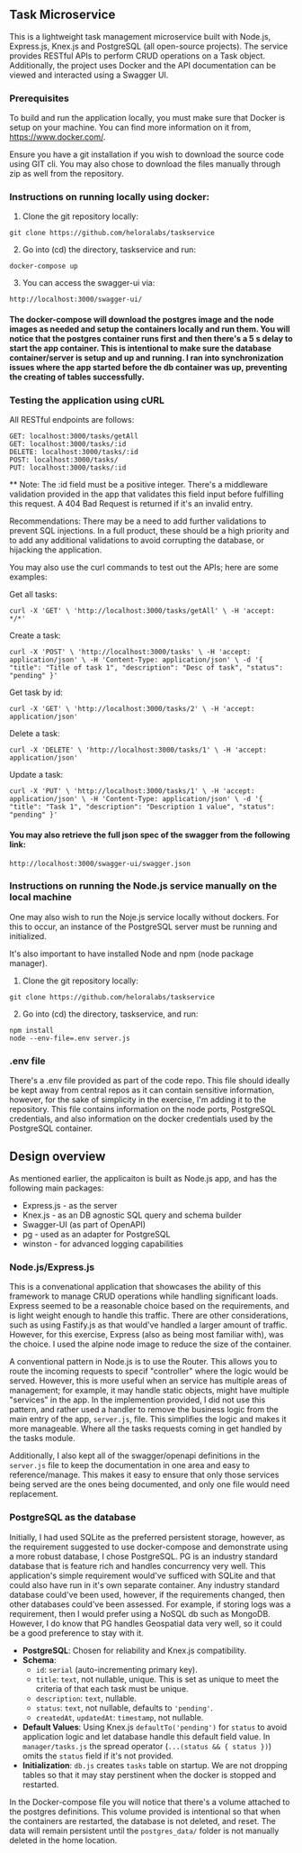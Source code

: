 ## Task Microservice
This is a lightweight task management microservice built with Node.js, Express.js, Knex.js and PostgreSQL (all open-source projects). The service provides RESTful APIs to perform CRUD operations on a Task object. Additionally, the project uses Docker and the API documentation can be viewed and interacted using a Swagger UI.

### Prerequisites
To build and run the application locally, you must make sure that Docker is setup on your machine. You can find more information on it from, https://www.docker.com/.

Ensure you have a git installation if you wish to download the source code using GIT cli. You may also chose to download the files manually through zip as well from the repository.

### Instructions on running locally using docker:

1. Clone the git repository locally:

```
git clone https://github.com/heloralabs/taskservice
```

2. Go into (cd) the directory, taskservice and run:
```
docker-compose up
```
3. You can access the swagger-ui via:
```
http://localhost:3000/swagger-ui/
```

#### The docker-compose will download the postgres image and the node images as needed and setup the containers locally and run them. You will notice that the postgres container runs first and then there's a 5 s delay to start the app container. This is intentional to make sure the database container/server is setup and up and running. I ran into synchronization issues where the app started before the db container was up, preventing the creating of tables successfully. 

### Testing the application using cURL

All RESTful endpoints are follows:

```
GET: localhost:3000/tasks/getAll
GET: localhost:3000/tasks/:id
DELETE: localhost:3000/tasks/:id
POST: localhost:3000/tasks/
PUT: localhost:3000/tasks/:id
```

** Note: The :id field must be a positive integer. There's a middleware validation provided in the app that validates this field input before fulfilling this request. A 404 Bad Request is returned if it's an invalid entry.

Recommendations: There may be a need to add further validations to prevent SQL injections. In a full product, these should be a high priority and to add any additional validations to avoid corrupting the database, or hijacking the application. 

You may also use the curl commands to test out the APIs; here are some examples:

Get all tasks:

``
curl -X 'GET' \
  'http://localhost:3000/tasks/getAll' \
  -H 'accept: */*'
``

Create a task: 

``
curl -X 'POST' \
  'http://localhost:3000/tasks' \
  -H 'accept: application/json' \
  -H 'Content-Type: application/json' \
  -d '{
  "title": "Title of task 1",
  "description": "Desc of task",
  "status": "pending"
}'
``

Get task by id:

``
curl -X 'GET' \
  'http://localhost:3000/tasks/2' \
  -H 'accept: application/json'
``

Delete a task:

``
curl -X 'DELETE' \
  'http://localhost:3000/tasks/1' \
  -H 'accept: application/json'
``

Update a task:

``
curl -X 'PUT' \
  'http://localhost:3000/tasks/1' \
  -H 'accept: application/json' \
  -H 'Content-Type: application/json' \
  -d '{
  "title": "Task 1",
  "description": "Description 1 value",
  "status": "pending"
}'
``

#### You may also retrieve the full json spec of the swagger from the following link:

```http://localhost:3000/swagger-ui/swagger.json```

### Instructions on running the Node.js service manually on the local machine

One may also wish to run the Noje.js service locally without dockers. For this to occur, an instance of the PostgreSQL server must be running and initialized. 

It's also important to have installed Node and npm (node package manager).

1. Clone the git repository locally:
```
git clone https://github.com/heloralabs/taskservice
```
2. Go into (cd) the directory, taskservice, and run:

```
npm install
node --env-file=.env server.js
```

### .env file
There's a .env file provided as part of the code repo. This file should ideally be kept away from central repos as it can contain sensitive information, however, for the sake of simplicity in the exercise, I'm adding it to the repository. This file contains information on the node ports, PostgreSQL credentials, and also information on the docker credentials used by the PostgreSQL container. 

## Design overview
As mentioned earlier, the applicaiton is built as Node.js app, and has the following main packages:
- Express.js - as the server
- Knex.js - as an DB agnostic SQL query and schema builder
- Swagger-UI (as part of OpenAPI)
- pg - used as an adapter for PostgreSQL
- winston - for advanced logging capabilities

### Node.js/Express.js
This is a convenational application that showcases the ability of this framework to manage CRUD operations while handling significant loads. Express seemed to be a reasonable choice based on the requirements, and is light weight enough to handle this traffic. There are other considerations, such as using Fastify.js as that would've handled a larger amount of traffic. However, for this exercise, Express (also as being most familiar with), was the choice. I used the alpine node image to reduce the size of the container.

A conventional pattern in Node.js is to use the Router. This allows you to route the incoming requests to specif "controller" where the logic would be served. However, this is more useful when an service has multiple areas of management; for example, it may handle static objects, might have multiple "services" in the app. In the implemention provided, I did not use this pattern, and rather used a handler to remove the business logic from the main entry of the app, ``server.js``, file. This simplifies the logic and makes it more manageable. Where all the tasks requests coming in get handled by the tasks module. 

Additionally, I also kept all of the swagger/openapi definitions in the ``server.js`` file to keep the documentation in one area and easy to reference/manage. This makes it easy to ensure that only those services being served are the ones being documented, and only one file would need replacement.

### PostgreSQL as the database

Initially, I had used SQLite as the preferred persistent storage, however, as the requirement suggested to use docker-compose and demonstrate using a more robust database, I chose PostgreSQL. PG is an industry standard database that is feature rich and handles concurrency very well. This application's simple requirement would've sufficed with SQLite and that could also have run in it's own separate container. Any industry standard database could've been used, however, if the requirements changed, then other databases could've been assessed. For example, if storing logs was a requirement, then I would prefer using a NoSQL db such as MongoDB. However, I do know that PG handles Geospatial data very well, so it could be a good preference to stay with it. 

- **PostgreSQL**: Chosen for reliability and Knex.js compatibility.
- **Schema**:
  - `id`: `serial` (auto-incrementing primary key).
  - `title`: `text`, not nullable, unique. This is set as unique to meet the criteria of that each task must be unique.
  - `description`: `text`, nullable.
  - `status`: `text`, not nullable, defaults to `'pending'`.
  - `createdAt`, `updatedAt`: `timestamp`, not nullable.
- **Default Values**: Using Knex.js `defaultTo('pending')` for `status` to avoid application logic and let database handle this default field value. In `manager/tasks.js` the spread operator (`...(status && { status })`) omits the `status` field if it's not provided.
- **Initialization**: `db.js` creates `tasks` table on startup. We are not dropping tables so that it may stay perstinent when the docker is stopped and restarted. 

In the Docker-compose file you will notice that there's a volume attached to the postgres definitions. This volume provided is intentional so that when the containers are restarted, the database is not deleted, and reset. The data will remain persistent until the ``postgres_data/`` folder is not manually deleted in the home location.




